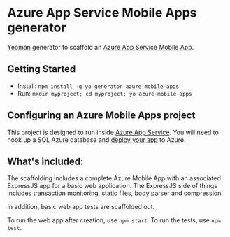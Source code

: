 # Azure App Service Mobile Apps generator

[Yeoman](http://yeoman.io) generator to scaffold an [Azure App Service Mobile App].

## Getting Started

- Install: `npm install -g yo generator-azure-mobile-apps`
- Run: `mkdir myproject; cd myproject; yo azure-mobile-apps`

## Configuring an Azure Mobile Apps project

This project is designed to run inside [Azure App Service].  You will need to hook up a SQL
Azure database and [deploy your app] to Azure.

[Azure App Service]: https://azure.microsoft.com/en-us/documentation/services/app-service/
[Azure App Service Mobile App]: https://azure.microsoft.com/en-us/documentation/articles/app-service-mobile-node-backend-how-to-use-server-sdk/
[deploy your app]: https://azure.microsoft.com/en-us/documentation/articles/web-sites-deploy/

## What's included:

The scaffolding includes a complete Azure Mobile App with an associated ExpressJS app for a basic
web application.  The ExpressJS side of things includes transaction monitoring, static files, body
parser and compression.

In addition, basic web app tests are scaffolded out.

To run the web app after creation, use ```npm start```.  To run the tests, use ```npm test```.
